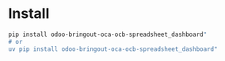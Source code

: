 # Install

```bash
pip install odoo-bringout-oca-ocb-spreadsheet_dashboard"
# or
uv pip install odoo-bringout-oca-ocb-spreadsheet_dashboard"
```
